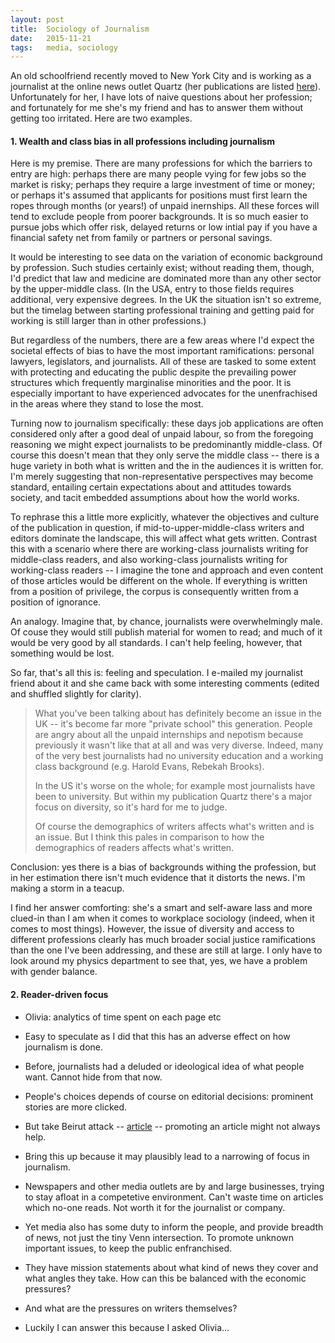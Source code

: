 ```yaml
---
layout:	post
title:	Sociology of Journalism
date:	2015-11-21
tags:	media, sociology
---
```


An old schoolfriend recently moved to New York City and is working as a journalist at the online news outlet Quartz (her publications are listed [here](http://qz.com/author/ogoldhillqz/)). Unfortunately for her, I have lots of naive questions about her profession; and fortunately for me she's my friend and has to answer them without getting too irritated. Here are two examples.

#### 1. Wealth and class bias in all professions including journalism

Here is my premise. There are many professions for which the barriers to entry are high: perhaps there are many people vying for few jobs so the market is risky; perhaps they require a large investment of time or money; or perhaps it's assumed that applicants for positions must first learn the ropes through months (or years!) of unpaid inernships. All these forces will tend to exclude people from poorer backgrounds. It is so much easier to pursue jobs which offer risk, delayed returns or low intial pay if you have a financial safety net from family or partners or personal savings.

It would be interesting to see data on the variation of economic background by profession. Such studies certainly exist; without reading them, though, I'd predict that law and medicine are dominated more than any other sector by the upper-middle class. (In the USA, entry to those fields requires additional, very expensive degrees. In the UK the situation isn't so extreme, but the timelag between starting professional training and getting paid for working is still larger than in other professions.)

But regardless of the numbers, there are a few areas where I'd expect the societal effects of bias to have the most important ramifications: personal lawyers, legislators, and journalists. All of these are tasked to some extent with protecting and educating the public despite the prevailing power structures which frequently marginalise minorities and the poor. It is especially important to have experienced advocates for the unenfrachised in the areas where they stand to lose the most.

Turning now to journalism specifically: these days job applications are often considered only after a good deal of unpaid labour, so from the foregoing reasoning we might expect journalists to be predominantly middle-class. Of course this doesn't mean that they only serve the middle class -- there is a huge variety in both what is written and the in the audiences it is written for. I'm merely suggesting that non-representative perspectives may become standard, entailing certain expectations about and attitudes towards society, and  tacit embedded assumptions about how the world works.

To rephrase this a little more explicitly, whatever the objectives and culture of the publication in question, if mid-to-upper-middle-class writers and editors dominate the landscape, this will affect what gets written. Contrast this with a scenario where there are working-class journalists writing for middle-class readers, and also working-class journalists writing for working-class readers -- I imagine the tone and approach and even content of those articles would be different on the whole. If everything is written from a position of privilege, the
corpus is consequently written from a position of ignorance.

An analogy. Imagine that, by chance, journalists were overwhelmingly male. Of couse they would still publish material for women to read; and much of it would be very good by all standards. I can't help feeling, however, that something would be lost.

So far, that's all this is: feeling and speculation. I e-mailed my journalist friend about it and she came back with some interesting comments (edited and shuffled slightly for clarity).

> What you've been talking about has definitely become an issue
in the UK -- it's become far more "private school" this generation. People are angry about all the unpaid internships and
nepotism because previously it wasn't like that at
all and was very diverse. Indeed, many of the very best journalists had no university
education and a working class background (e.g. Harold Evans, Rebekah Brooks).
> 
> In the US it's worse on the whole; for example most journalists have been to
university. But within my publication Quartz there's a major focus on
diversity, so it's hard for me to judge.
>
> Of course the demographics of writers affects what's written and is an issue.
But I think this pales in comparison to how the demographics of
readers affects what's written.

Conclusion: yes there is a bias of backgrounds withing the profession, but in her estimation there isn't much evidence that it distorts the news. I'm making a storm in a teacup.

I find her answer comforting: she's a smart and self-aware lass and more clued-in than I am when it comes to workplace sociology (indeed, when it comes to most things). However, the issue of diversity and access to different professions clearly has much broader social justice ramifications than the one I've been addressing, and these are still at large. I only have to look around my physics department to see that, yes, we have a problem with gender balance.

#### 2. Reader-driven focus

- Olivia: analytics of time spent on each page etc
- Easy to speculate as I did that this has an adverse effect on how journalism is done.
- Before, journalists had a deluded or ideological idea of what people want. Cannot hide from that now.
- People's choices depends of course on editorial decisions: prominent stories are more clicked.
- But take Beirut attack -- [article](http://www.vox.com/2015/11/16/9744640/paris-beirut-media) -- promoting an article might not always help.
- Bring this up because it may plausibly lead to a narrowing of focus in journalism.
- Newspapers and other media outlets are by and large businesses, trying to stay afloat in a competetive environment. Can't waste time on articles which no-one reads. Not worth it for the journalist or company.

- Yet media also has some duty to inform the people, and provide breadth of news, not just the tiny Venn intersection. To promote unknown important issues, to keep the public enfranchised.
- They have mission statements about what kind of news they cover and what angles they take. How can this be balanced with the economic pressures?
- And what are the pressures on writers themselves?
- Luckily I can answer this because I asked Olivia...

